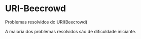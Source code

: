 # URI-Beecrowd

Problemas resolvidos do URI(Beecrowd)

A maioria dos problemas resolvidos são de dificuldade iniciante.

